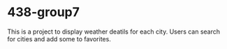 # 438-group7

This is a project to display weather deatils for each city. Users can search for cities and add some to favorites.

